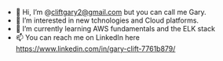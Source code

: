 - 👋 Hi, I’m @cliftgary2@gmail.com but you can call me Gary.
- 👀 I’m interested in new tchnologies and Cloud platforms.
- 🌱 I’m currently learning AWS fundamentals and the ELK stack
- 📫 You can reach me on LinkedIn here https://www.linkedin.com/in/gary-clift-7761b879/

<!---
cliftgary2/cliftgary2 is a ✨ special ✨ repository because its `README.md` (this file) appears on your GitHub profile.
You can click the Preview link to take a look at your changes.
--->
